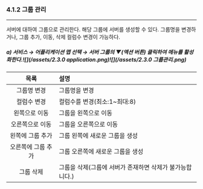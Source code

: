 ### 4.1.2   그룹 관리

---

서버에 대하여 그룹으로 관리한다. 해당 그룹에 서버를 생성할 수 있다. 그룹명을 변경하거나, 그룹 추가, 이동, 삭제 컬럼수 변경이 가능하다.

##### a\)    서비스 → 어플리케이션 맵 선택 → 서버 그룹의  ▼\(액션 버튼\) 클릭하여 메뉴를 활성화한다.![](/assets/2.3.0 application.png)![](/assets/2.3.0 그룹관리.png)

| 목록 | 설명 |
| :---: | :--- |
| 그룹명 변경 | 그룹명을 변경 |
| 컬럼수 변경 | 컬럼수를 변경\(최소:1~최대:8\) |
| 왼쪽으로 이동 | 그룹을 왼쪽으로 이동 |
| 오른쪽으로 이동 | 그룹을 오른쪽으로 이동 |
| 왼쪽에 그룹 추가 | 그룹 왼쪽에 새로운 그룹을 생성 |
| 오른쪽에 그룹 추가 | 그룹 오른쪽에 새로운 그룹을 생성 |
| 그룹 삭제 | 그룹을 삭제\(그룹에 서버가 존재하면 삭제가 불가능합니다.\) |



